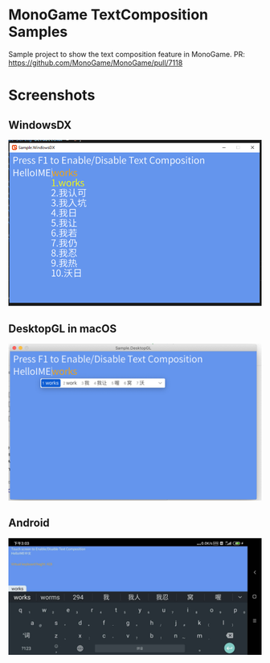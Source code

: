 # MonoGame TextComposition Samples

Sample project to show the text composition feature in MonoGame.
PR: https://github.com/MonoGame/MonoGame/pull/7118


# Screenshots

## WindowsDX
![IME works](https://github.com/ryancheung/MonoGameTextCompositionSamples/raw/master/Images/IME-windowsDX.png)

## DesktopGL in macOS
![IME works](https://github.com/ryancheung/MonoGameTextCompositionSamples/raw/master/Images/IME-desktopGL.png)

## Android
![IME works](https://github.com/ryancheung/MonoGameTextCompositionSamples/raw/master/Images/IME-android.jpg)
